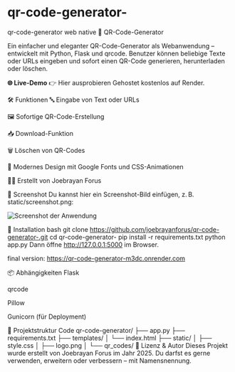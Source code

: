 # qr-code-generator-
qr-code-generator web native
📱 QR-Code-Generator

Ein einfacher und eleganter QR-Code-Generator als Webanwendung – entwickelt mit Python, Flask und qrcode. Benutzer können beliebige Texte oder URLs eingeben und sofort einen QR-Code generieren, herunterladen oder löschen.

**🌐 Live-Demo**
👉 Hier ausprobieren Gehostet kostenlos auf Render.

🛠️ Funktionen
🔤 Eingabe von Text oder URLs

🖼️ Sofortige QR-Code-Erstellung

📥 Download-Funktion

🗑️ Löschen von QR-Codes

🎨 Modernes Design mit Google Fonts und CSS-Animationen

🧑‍💻 Erstellt von Joebrayan Forus

📸 Screenshot
Du kannst hier ein Screenshot-Bild einfügen, z. B. static/screenshot.png:


![Screenshot der Anwendung](https://github.com/user-attachments/assets/ffd64533-a85a-476e-b906-2f0b2b6d0d2f)

🚀 Installation
bash
git clone https://github.com/joebrayanforus/qr-code-generator-.git
cd qr-code-generator-
pip install -r requirements.txt
python app.py
Dann öffne http://127.0.0.1:5000 im Browser.

final version:
https://qr-code-generator-m3dc.onrender.com

📦 Abhängigkeiten
Flask

qrcode

Pillow

Gunicorn (für Deployment)

📁 Projektstruktur
Code
qr-code-generator/
├── app.py
├── requirements.txt
├── templates/
│   └── index.html
├── static/
│   ├── style.css
│   ├── logo.png
│   └── qr_codes/
📣 Lizenz & Autor
Dieses Projekt wurde erstellt von Joebrayan Forus im Jahr 2025. Du darfst es gerne verwenden, erweitern oder verbessern – mit Namensnennung.
